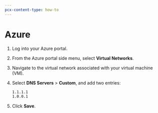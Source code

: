 ```yaml
---
pcx-content-type: how-to
---
```


# Azure

1. Log into your Azure portal.

1. From the Azure portal side menu, select **Virtual Networks**.

1. Navigate to the virtual network associated with your virtual machine (VM).

1. Select **DNS Servers** > **Custom**, and add two entries:

    ```txt
    1.1.1.1
    1.0.0.1
    ```

1. Click **Save**.